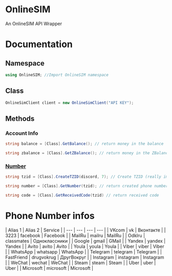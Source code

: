 # OnlineSIM
An OnlineSIM API Wrapper

# Documentation

## Namespace

```cs
using OnlineSIM; //Import OnlineSIM namespace
```

## Class

```cs
OnlineSimClient client = new OnlineSimClient("API KEY"); 
```

## Methods

### Account Info
```cs
string balance = [Class].GetBalance(); // return money in the balance
```

```cs
string zbalance = [Class].GetZBalance(); // return money in the ZBalance
```

### [Number]()
```cs
string tzid = [Class].CreateTZID(discord, 7); // Create TZID (really important) & return TZID
```

```cs
string number = [Class].GetNumber(tzid); // return created phone number
```

```cs
string code = [Class].GetReceivedCode(tzid) // return received code
```

# Phone Number infos

| Alias 1 | Alias 2 | Service |
| --- | --- | --- | --- |
| VKcom | vk | Вконтакте |
| 3223 | facebook | Facebook | 
| MailRu | mailru | MailRu | 
| Odklru | classmates | Одноклассники | 
| Google | gmail | GMail | 
| Yandex | yandex | Yandex | 
| Avito | avito | Avito | 
| Youla | youla | Youla | 
| Viber | viber | Viber | 
| WhatsApp | whatsapp | WhatsApp | 
| Telegram | telegram | Telegram | 
| FastFriend | drugvokrug | ДругВокруг | 
| Instagram | instagram | Instagram | 
| WeChat | wechat | WeChat | 
| Steam | steam | Steam |
| Uber | uber | Uber |
| Microsoft | microsoft | Microsoft |

